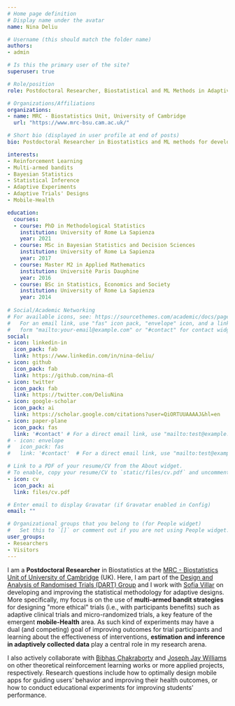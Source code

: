```yaml
---
# Home page definition
# Display name under the avatar
name: Nina Deliu 

# Username (this should match the folder name)
authors:
- admin

# Is this the primary user of the site?
superuser: true

# Role/position
role: Postdoctoral Researcher, Biostatistical and ML Methods in Adaptive Experiments

# Organizations/Affiliations
organizations:
- name: MRC - Biostatistics Unit, University of Cambridge
  url: "https://www.mrc-bsu.cam.ac.uk/"

# Short bio (displayed in user profile at end of posts)
bio: Postdoctoral Researcher in Biostatistics and ML methods for developing and improving the design and analysis of adaptive trials, at the MRC - Biostatistics Unit of University of Cambridge.

interests:
- Reinforcement Learning
- Multi-armed bandits
- Bayesian Statistics
- Statistical Inference
- Adaptive Experiments
- Adaptive Trials' Designs
- Mobile-Health

education:
  courses:
  - course: PhD in Methodological Statistics
    institution: University of Rome La Sapienza
    year: 2021 
  - course: MSc in Bayesian Statistics and Decision Sciences
    institution: University of Rome La Sapienza
    year: 2017
  - course: Master M2 in Applied Mathematics
    institution: Universitè Paris Dauphine
    year: 2016
  - course: BSc in Statistics, Economics and Society
    institution: University of Rome La Sapienza
    year: 2014
    
# Social/Academic Networking
# For available icons, see: https://sourcethemes.com/academic/docs/page-builder/#icons
#   For an email link, use "fas" icon pack, "envelope" icon, and a link in the
#   form "mailto:your-email@example.com" or "#contact" for contact widget.
social:
- icon: linkedin-in
  icon_pack: fab
  link: https://www.linkedin.com/in/nina-deliu/
- icon: github
  icon_pack: fab
  link: https://github.com/nina-dl
- icon: twitter
  icon_pack: fab
  link: https://twitter.com/DeliuNina
- icon: google-scholar
  icon_pack: ai
  link: https://scholar.google.com/citations?user=QiORTUUAAAAJ&hl=en
- icon: paper-plane
  icon_pack: fas
  link: '#contact' # For a direct email link, use "mailto:test@example.org".
# - icon: envelope
#   icon_pack: fas
#   link: '#contact'  # For a direct email link, use "mailto:test@example.org".

# Link to a PDF of your resume/CV from the About widget.
# To enable, copy your resume/CV to `static/files/cv.pdf` and uncomment the lines below.
- icon: cv
  icon_pack: ai
  link: files/cv.pdf

# Enter email to display Gravatar (if Gravatar enabled in Config)
email: ""

# Organizational groups that you belong to (for People widget)
#   Set this to `[]` or comment out if you are not using People widget.
user_groups:
- Researchers
- Visitors
---
```


I am a **Postdoctoral Researcher** in Biostatistics at the [MRC - Biostatistics Unit of University of Cambridge](https://www.mrc-bsu.cam.ac.uk/) (UK). Here, I am part of the [Design and Analysis of Randomised Trials (DART) Group](https://www.mrc-bsu.cam.ac.uk/research-and-development/dart-design-and-analysis-of-randomised-trials/) and I work with [Sofia Villar](https://www.mrc-bsu.cam.ac.uk/people/in-alphabetical-order/t-to-z/sofia-villar/) on developing and improving the statistical methodology for adaptive designs.
More specifically, my focus is on the use of **multi-armed bandit strategies** for designing "more ethical" trials (i.e., with participants benefits) such as adaptive clinical trials and micro-randomized trials, a key feature of the emergent **mobile-Health** area. As such kind of experiments may have a dual (and competing) goal of improving outcomes for trial participants and learning about the effectiveness of interventions, **estimation and inference in adaptively collected data** play a central role in my research arena. 

I also actively collaborate with [Bibhas Chakraborty](https://blog.nus.edu.sg/bibhas/) and [Joseph Jay Williams](http://www.josephjaywilliams.com/) on other theoretical reinforcement learning works or more applied projects, respectively. Research questions include how to optimally design mobile apps for guiding users’ behavior and improving their health outcomes, or how to conduct educational experiments for improving students' performance. 

